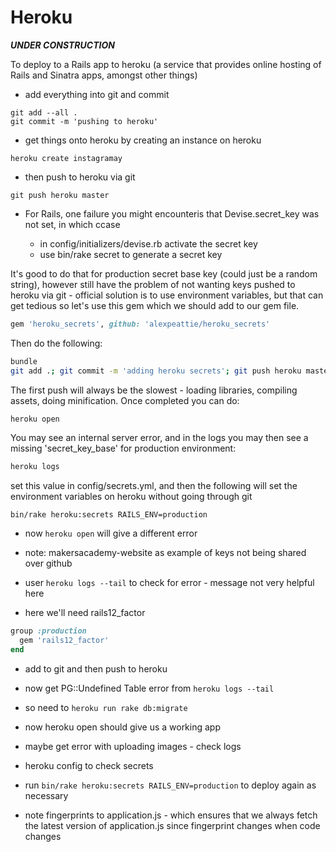Heroku
========

***UNDER CONSTRUCTION***

To deploy to a Rails app to heroku (a service that provides online hosting of Rails and Sinatra apps, amongst other things)

* add everything into git and commit

```
git add --all .
git commit -m 'pushing to heroku'
```
* get things onto heroku by creating an instance on heroku

```
heroku create instagramay
```

* then push to heroku via git

```
git push heroku master
```

* For Rails, one failure you might encounteris that Devise.secret_key was not set, in which ccase

  * in config/initializers/devise.rb activate the secret key
  * use bin/rake secret to generate a secret key

It's good to do that for production secret base key (could just be a random string), however still have the problem of not wanting keys pushed to heroku via git - official solution is to use environment variables, but that can get tedious so let's use this gem which we should add to our gem file. 

```ruby
gem 'heroku_secrets', github: 'alexpeattie/heroku_secrets'
```

Then do the following:

```sh
bundle
git add .; git commit -m 'adding heroku secrets'; git push heroku master
```

The first push will always be the slowest - loading libraries, compiling assets, doing minification. Once completed you can do:

```sh
heroku open
```

You may see an internal server error, and in the logs you may then see a missing 'secret_key_base' for production environment:

```sh
heroku logs
```

set this value in config/secrets.yml, and then the following will set the environment variables on heroku without going through git

```bin/rake heroku:secrets RAILS_ENV=production``` 

* now `heroku open` will give a different error

* note: makersacademy-website as example of keys not being shared over github

* user `heroku logs --tail` to check for error - message not very helpful here

* here we'll need rails12_factor

```ruby
group :production
  gem 'rails12_factor'
end 
```

* add to git and then push to heroku
* now get PG::Undefined Table error from `heroku logs --tail`
* so need to `heroku run rake db:migrate`
* now heroku open should give us a working app
* maybe get error with uploading images - check logs
* heroku config to check secrets

* run `bin/rake heroku:secrets RAILS_ENV=production` to deploy again as necessary

* note fingerprints to application.js - which ensures that we always fetch the latest version of application.js since fingerprint changes when code changes	


 




